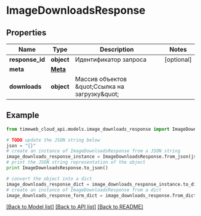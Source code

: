# ImageDownloadsResponse


## Properties
Name | Type | Description | Notes
------------ | ------------- | ------------- | -------------
**response_id** | **object** | Идентификатор запроса | [optional] 
**meta** | [**Meta**](Meta.md) |  | 
**downloads** | **object** | Массив объектов \&quot;Ссылка на загрузку\&quot; | 

## Example

```python
from timeweb_cloud_api.models.image_downloads_response import ImageDownloadsResponse

# TODO update the JSON string below
json = "{}"
# create an instance of ImageDownloadsResponse from a JSON string
image_downloads_response_instance = ImageDownloadsResponse.from_json(json)
# print the JSON string representation of the object
print ImageDownloadsResponse.to_json()

# convert the object into a dict
image_downloads_response_dict = image_downloads_response_instance.to_dict()
# create an instance of ImageDownloadsResponse from a dict
image_downloads_response_form_dict = image_downloads_response.from_dict(image_downloads_response_dict)
```
[[Back to Model list]](../README.md#documentation-for-models) [[Back to API list]](../README.md#documentation-for-api-endpoints) [[Back to README]](../README.md)


